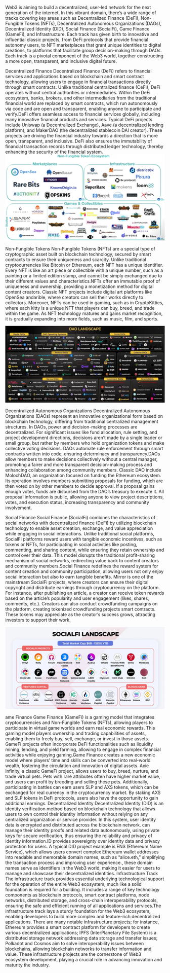 Web3 is aiming to build a decentralized, user-led network for the next generation of the internet. In this vibrant domain, there’s a wide range of tracks covering key areas such as Decentralized Finance (DeFi), Non-Fungible Tokens (NFTs), Decentralized Autonomous Organizations (DAOs), Decentralized Identity (DID), Social Finance (SocialFi), Game Finance (GameFi), and Infrastructure. Each track has given birth to innovative and influential classic projects, from DeFi protocols that provide financial autonomy users, to NFT marketplaces that grant unique identities to digital creations, to platforms that facilitate group decision-making through DAOs. Each track is a pivotal component of the Web3 world, together constructing a more open, transparent, and inclusive digital future.

Decentralized Finance
Decentralized Finance (DeFi) refers to financial services and applications based on blockchain and smart contract technology, allowing users to engage in financial transactions directly through smart contracts. Unlike traditional centralized finance (CeFi), DeFi operates without central authorities or intermediaries. Within the DeFi ecosystem, banks, brokers, and other intermediaries from the traditional financial world are replaced by smart contracts, which run autonomously via code and are open and transparent, enabling anyone to participate and verify.DeFi offers seamless access to financial services globally, including many innovative financial products and services. Typical DeFi projects include Uniswap (a Decentralized Exchange), Aave (a decentralized lending platform), and MakerDAO (the decentralized stablecoin DAI creator). These projects are driving the financial industry towards a direction that is more open, transparent, and inclusive. DeFi also ensures the immutability of financial transaction records through distributed ledger technology, thereby enhancing the security of the financial system.
![alt text](image.png)

Non-Fungible Tokens
Non-Fungible Tokens (NFTs) are a special type of cryptographic asset built on blockchain technology, secured by smart contracts to ensure their uniqueness and scarcity. Unlike traditional cryptocurrencies like Bitcoin or Ethereum, each NFT has a unique identifier. Every NFT is like an art piece or collectible with a unique number, such as a painting or a limited edition stamp, and cannot be simply exchanged due to their different values and characteristics.NFTs offer an immutable proof of uniqueness and ownership, providing a monetization method for digital content creators. Classic NFT projects include digital art platforms like OpenSea andarible, where creators can sell their works directly to collectors. Moreover, NFTs can be used in gaming, such as in CryptoKitties, where each kitty is a unique NFT that players can buy, breed, and trade within the game. As NFT technology matures and gains market recognition, it is gradually expanding into more fields, such as music, film, and sports.

![alt text](image-1.png)

Decentralized Autonomous Organizations
Decentralized Autonomous Organizations (DAOs) represent an innovative organizational form based on blockchain technology, differing from traditional centralized management structures. In DAOs, power and decision-making processes are decentralized. For significant issues like fund allocation, rule setting, and project development directions, decisions aren’t made by a single leader or small group, but rather by members who hold organization tokens and make collective voting decisions. DAOs automate rule enforcement through smart contracts written into code, ensuring determinacy and transparency.DAOs allow members to make decisions collectively without a central manager, promoting a fairer and more transparent decision-making process and enhancing collaboration among community members. Classic DAO include MolochDAO, an organization focused on funding the Ethereum ecosystem. Its operation involves members submitting proposals for funding, which are then voted on by other members to decide approval. If a proposal gains enough votes, funds are disbursed from the DAO’s treasury to execute it. All proposal information is public, allowing anyone to view project descriptions, votes, and execution status, increasing transparency and community involvement.


Social Finance
Social Finance (SocialFi) combines the characteristics of social networks with decentralized finance (DeFi) by utilizing blockchain technology to enable asset creation, exchange, and value appreciation while engaging in social interactions. Unlike traditional social platforms, SocialFi platforms reward users with tangible economic incentives, such as tokens or NFTs, for participating in social activities like posting, commenting, and sharing content, while ensuring they retain ownership and control over their data. This model disrupts the traditional profit-sharing mechanism of social networks, redirecting value back to content creators and community members.Social Finance redefines the reward system for content creation and community participation, allowing users not only enjoy social interaction but also to earn tangible benefits. Mirror is one of the mainstream SocialFi projects, where creators can ensure their digital copyright and distribute earnings through cryptocurrency on the platform. For instance, after publishing an article, a creator can receive token rewards based on the article’s popularity and user engagement (likes, shares, comments, etc.). Creators can also conduct crowdfunding campaigns on the platform, creating tokenized crowdfunding projects smart contracts. These tokens may appreciate as the creator’s success grows, attracting investors to support their work.

![alt text](image-2.png)

ame Finance
Game Finance (GameFi) is a gaming model that integrates cryptocurrencies and Non-Fungible Tokens (NFTs), allowing players to participate in virtual game worlds and earn real economic rewards. This gaming model players ownership and trading capabilities of assets, enabling them to freely buy, sell, exchange, or invest in those assets. GameFi projects often incorporate DeFi functionalities such as liquidity mining, lending, and yield farming, allowing to engage in complex financial activities while enjoying gaming.Game Finance creates a new economic model where players’ time and skills can be converted into real-world wealth, fostering the circulation and innovation of digital assets. Axie Infinity, a classic GameFi project, allows users to buy, breed, nurture, and trade virtual pets. Pets with rare attributes often have higher market value, and users can profit by breeding and selling these pets. Additionally, participating in battles can earn users SLP and AXS tokens, which can be exchanged for real currency in the cryptocurrency market. By staking AXS and SLP tokens in DeFi protocols, users also have the opportunity to gain additional earnings.
 Decentralized Identity
Decentralized Identity (DID) is an identity verification method based on blockchain technology that allows users to own control their identity information without relying on any centralized organization or service provider. In this system, user identity data is encrypted and distributed across the blockchain network. can manage their identity proofs and related data autonomously, using private keys for secure verification, thus ensuring the reliability and privacy of identity information.ID provides sovereignty over identity data and privacy protection for users. A typical DID project example is ENS (Ethereum Name Service), which allows users convert complex Ethereum wallet addresses into readable and memorable domain names, such as “alice.eth,” simplifying the transaction process and improving user experience., these domain names serve as identifiers in the Web3 world, making it easier for users to manage and showcase their decentralized identities.
 Infrastructure Track
The infrastructure track provides essential underlying technological support for the operation of the entire Web3 ecosystem, much like a solid foundation is required for a building. It includes a range of key technology components as blockchain protocols, smart contract platforms, node networks, distributed storage, and cross-chain interoperability protocols, ensuring the safe and efficient running of all applications and services.The infrastructure track lays a sturdy foundation for the Web3 ecosystem, enabling developers to build more complex and feature-rich decentralized applications. There are many notable infrastructure projects; for instance, Ethereum provides a smart contract platform for developers to create various decentralized applications; IPFS (InterPlanetary File System) is a distributed storage network addressing data storage and transfer issues; Polkadot and Cosmos aim to solve interoperability issues between blockchains, allowing blockchain networks to transfer information and value. These infrastructure projects are the cornerstone of Web3 ecosystem development, playing a crucial role in advancing innovation and maturity the industry.


